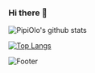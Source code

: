 ### Hi there 👋

<!--
**Pipi-Olo/Pipi-Olo** is a ✨ _special_ ✨ repository because its `README.md` (this file) appears on your GitHub profile.

Here are some ideas to get you started:

- 🔭 I’m currently working on ...
- 🌱 I’m currently learning ...
- 👯 I’m looking to collaborate on ...
- 🤔 I’m looking for help with ...
- 💬 Ask me about ...
- 📫 How to reach me: ...
- 😄 Pronouns: ...
- ⚡ Fun fact: ...
-->

![PipiOlo's github stats](https://github-readme-stats.vercel.app/api?username=Pipi-Olo&show_icons=true&theme=merko)

[![Top Langs](https://github-readme-stats.vercel.app/api/top-langs/?username=Pipi-Olo)](https://github.com/Pipi-Olo/github-readme-stats)

![Footer](https://capsule-render.vercel.app/api?type=waving&color=auto&height=200&section=footer)
